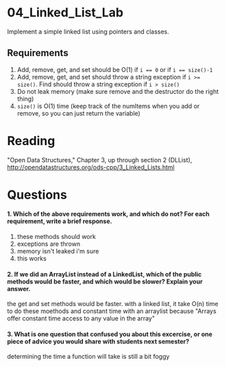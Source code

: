 04_Linked_List_Lab
==================

Implement a simple linked list using pointers and classes.

Requirements
------------

1. Add, remove, get, and set should be O(1) if `i == 0` or if `i == size()-1`
2. Add, remove, get, and set should throw a string exception if `i >= size()`. Find should throw a string exception if `i > size()`
3. Do not leak memory (make sure remove and the destructor do the right thing)
4. `size()` is O(1) time (keep track of the numItems when you add or remove, so you can just return the variable)

Reading
=======
"Open Data Structures," Chapter 3, up through section 2 (DLList), http://opendatastructures.org/ods-cpp/3_Linked_Lists.html

Questions
=========

#### 1. Which of the above requirements work, and which do not? For each requirement, write a brief response.

1. these methods should work
2. exceptions are thrown
3. memory isn't leaked i'm sure
4. this works

#### 2. If we did an ArrayList instead of a LinkedList, which of the public methods would be faster, and which would be slower? Explain your answer.

the get and set methods would be faster. with a linked list, it take O(n) time to do these moethods and constant time with an arraylist because "Arrays offer constant time access to any value in the array"

#### 3. What is one question that confused you about this excercise, or one piece of advice you would share with students next semester?
determining the time a function will take is still a bit foggy
